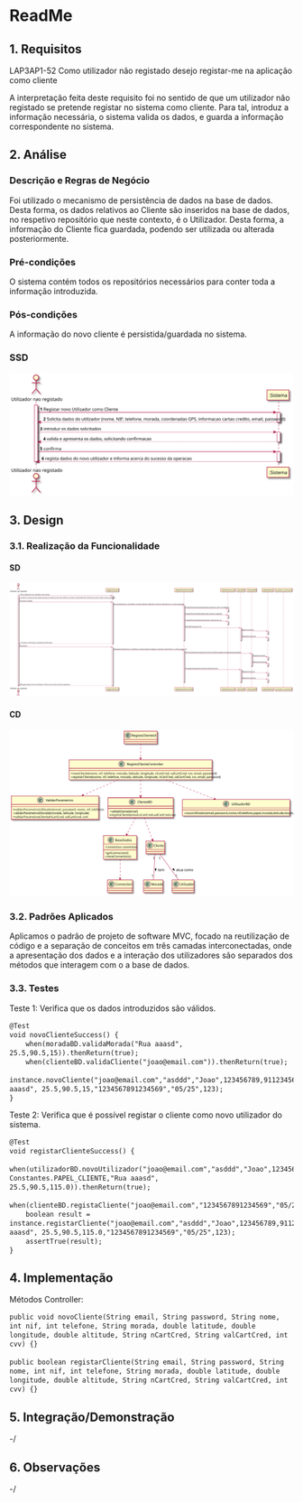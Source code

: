 # ReadMe #

## 1. Requisitos
LAP3AP1-52 Como utilizador não registado desejo registar-me na aplicação como cliente

A interpretação feita deste requisito foi no sentido de que um utilizador não registado se pretende registar no sistema
como cliente. Para tal, introduz a informação necessária, o sistema valida os dados, e guarda a informação correspondente no sistema.

## 2. Análise
### Descrição e Regras de Negócio
Foi utilizado o mecanismo de persistência de dados na base de dados.
Desta forma, os dados relativos ao Cliente são inseridos na base de dados,
no respetivo repositório que neste contexto, é o Utilizador. Desta forma, a
informação do Cliente fica guardada, podendo ser utilizada ou alterada posteriormente.

### Pré-condições
O sistema contém todos os repositórios necessários para conter toda a informação introduzida.

### Pós-condições
A informação do novo cliente é persistida/guardada no sistema.

### SSD
![RegistoCliente_SSD](RegistoCliente_SSD.svg)

## 3. Design
### 3.1. Realização da Funcionalidade
#### SD
![RegistoCliente_SD](RegistoCliente_SD.svg)
#### CD
![RegistoCliente_CD](RegistoCliente_CD.svg)

### 3.2. Padrões Aplicados
Aplicamos o padrão de projeto de software MVC, focado na reutilização de código e a separação de conceitos em três camadas interconectadas, onde a apresentação dos dados e a interação dos utilizadores são separados dos métodos que interagem com o a base de dados.

### 3.3. Testes

Teste 1: Verifica que os dados introduzidos são válidos.

    @Test
    void novoClienteSuccess() {
        when(moradaBD.validaMorada("Rua aaasd", 25.5,90.5,15)).thenReturn(true);
        when(clienteBD.validaCliente("joao@email.com")).thenReturn(true);
        instance.novoCliente("joao@email.com","asddd","Joao",123456789,911234567,"Rua aaasd", 25.5,90.5,15,"1234567891234569","05/25",123);
    }

Teste 2: Verifica que é possível registar o cliente como novo utilizador do sistema.

    @Test
    void registarClienteSuccess() {
        when(utilizadorBD.novoUtilizador("joao@email.com","asddd","Joao",123456789,911234567, Constantes.PAPEL_CLIENTE,"Rua aaasd", 25.5,90.5,115.0)).thenReturn(true);
        when(clienteBD.registaCliente("joao@email.com","1234567891234569","05/25",123)).thenReturn(true);
        boolean result = instance.registarCliente("joao@email.com","asddd","Joao",123456789,911234567,"Rua aaasd", 25.5,90.5,115.0,"1234567891234569","05/25",123);
        assertTrue(result);
    }


## 4. Implementação
Métodos Controller:

    public void novoCliente(String email, String password, String nome, int nif, int telefone, String morada, double latitude, double longitude, double altitude, String nCartCred, String valCartCred, int cvv) {}

    public boolean registarCliente(String email, String password, String nome, int nif, int telefone, String morada, double latitude, double longitude, double altitude, String nCartCred, String valCartCred, int cvv) {}

## 5. Integração/Demonstração
-/
## 6. Observações
-/